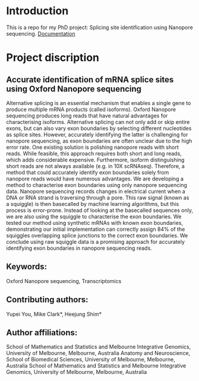 # Introduction
This is a repo for my PhD project: Splicing site identification using Nanopore sequencing.
[Documentation](https://youyupei.github.io/NanoSplicer)

# Project discription
## Accurate identification of mRNA splice sites using Oxford Nanopore sequencing  
Alternative splicing is an essential mechanism that enables a single gene to produce multiple mRNA products (called isoforms). Oxford Nanopore sequencing produces long reads that have natural advantages for characterising isoforms. Alternative splicing can not only add or skip entire exons, but can also vary exon boundaries by selecting different nucleotides as splice sites. However, accurately identifying the latter is challenging for nanopore sequencing, as exon boundaries are often unclear due to the high error rate. One existing solution is polishing nanopore reads with short reads. While feasible, this approach requires both short and long reads, which adds considerable expensive. Furthermore, isoform distinguishing short reads are not always available (e.g. in 10X scRNAseq). Therefore, a method that could accurately identify exon boundaries solely from nanopore reads would have numerous advantages. We are developing a method to characterise exon boundaries using only nanopore sequencing data. Nanopore sequencing records changes in electrical current when a DNA or RNA strand is traversing through a pore. This raw signal (known as a squiggle) is then basecalled by machine learning algorithms, but this process is error-prone. Instead of looking at the basecalled sequences only, we are also using the squiggle to characterise the exon boundaries. We tested our method using synthetic mRNAs with known exon boundaries, demonstrating our initial implementation can correctly assign 84% of the squiggles overlapping splice junctions to the correct exon boundaries. We conclude using raw squiggle data is a promising approach for accurately identifying exon boundaries in nanopore sequencing reads.

## Keywords:
Oxford Nanopore sequencing, Transcriptomics

## Contributing authors:
Yupei You,
Mike Clark*,
Heejung Shim*

## Author affiliations:
School of Mathematics and Statistics and Melbourne Integrative Genomics, University of Melbourne, Melbourne, Australia
Anatomy and Neuroscience, School of Biomedical Sciences, University of Melbourne, Melbourne, Australia
School of Mathematics and Statistics and Melbourne Integrative Genomics, University of Melbourne, Melbourne, Australia

